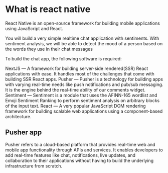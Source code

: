 # What is react native

React Native is an open-source framework for building mobile applications using JavaScript and React. 

You will build a very simple realtime chat application with sentiments. With sentiment analysis, we will be able to detect the mood of a person based on the words they use in their chat messages

To build the chat app, the following software is required:

NextJS — A framework for building server-side rendered(SSR) React applications with ease. It handles most of the challenges that come with building SSR React apps.
Pusher  — Pusher is a technology for building apps with varying real-time needs like push notifications and pub/sub messaging. It is the engine behind the real-time ability of our comments widget.
Sentiment — Sentiment is a module that uses the AFINN-165 wordlist and Emoji Sentiment Ranking to perform sentiment analysis on arbitrary blocks of the input text.
React — A very popular JavaScript DOM rendering framework for building scalable web applications using a component-based architecture.

## Pusher app

Pusher refers to a cloud-based platform that provides real-time web and mobile app functionality through APIs and services. It enables developers to add real-time features like chat, notifications, live updates, and collaboration to their applications without having to build the underlying infrastructure from scratch.